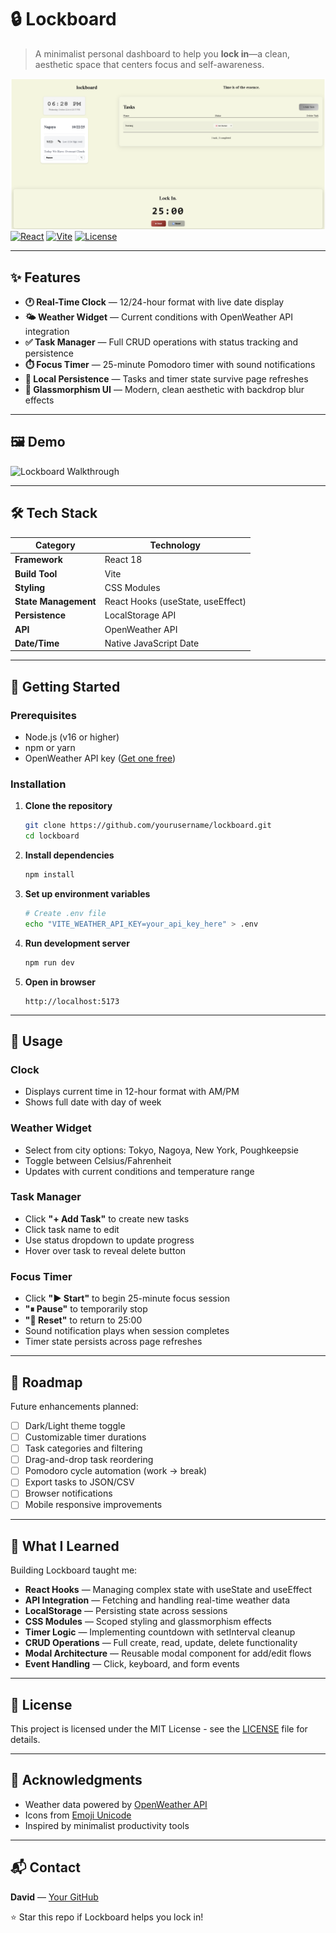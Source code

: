 # 🔒 Lockboard

> A minimalist personal dashboard to help you **lock in**—a clean, aesthetic space that centers focus and self-awareness.

![Lockboard Preview](/public/lockboard.png)
[![React](https://img.shields.io/badge/React-18.x-61dafb?logo=react)](https://reactjs.org/)
[![Vite](https://img.shields.io/badge/Vite-5.x-646cff?logo=vite)](https://vitejs.dev/)
[![License](https://img.shields.io/badge/license-MIT-blue.svg)](LICENSE)

---

## ✨ Features

- **🕐 Real-Time Clock** — 12/24-hour format with live date display
- **🌤️ Weather Widget** — Current conditions with OpenWeather API integration
- **✅ Task Manager** — Full CRUD operations with status tracking and persistence
- **⏱️ Focus Timer** — 25-minute Pomodoro timer with sound notifications
- **💾 Local Persistence** — Tasks and timer state survive page refreshes
- **🎨 Glassmorphism UI** — Modern, clean aesthetic with backdrop blur effects

---

## 🖼️ Demo

<img src='https://i.imgur.com/ymEwNbo.gif' title='Video Walkthrough' width='' alt='Lockboard Walkthrough' />

---

## 🛠️ Tech Stack

| Category | Technology |
|----------|-----------|
| **Framework** | React 18 |
| **Build Tool** | Vite |
| **Styling** | CSS Modules |
| **State Management** | React Hooks (useState, useEffect) |
| **Persistence** | LocalStorage API |
| **API** | OpenWeather API |
| **Date/Time** | Native JavaScript Date |

---

## 🚀 Getting Started

### Prerequisites
- Node.js (v16 or higher)
- npm or yarn
- OpenWeather API key ([Get one free](https://openweathermap.org/api))

### Installation

1. **Clone the repository**
   ```bash
   git clone https://github.com/yourusername/lockboard.git
   cd lockboard
   ```

2. **Install dependencies**
   ```bash
   npm install
   ```

3. **Set up environment variables**
   ```bash
   # Create .env file
   echo "VITE_WEATHER_API_KEY=your_api_key_here" > .env
   ```

4. **Run development server**
   ```bash
   npm run dev
   ```

5. **Open in browser**
   ```
   http://localhost:5173
   ```

---

## 📖 Usage

### Clock
- Displays current time in 12-hour format with AM/PM
- Shows full date with day of week

### Weather Widget
- Select from city options: Tokyo, Nagoya, New York, Poughkeepsie
- Toggle between Celsius/Fahrenheit
- Updates with current conditions and temperature range

### Task Manager
- Click **"+ Add Task"** to create new tasks
- Click task name to edit
- Use status dropdown to update progress
- Hover over task to reveal delete button

### Focus Timer
- Click **"▶ Start"** to begin 25-minute focus session
- **"⏸ Pause"** to temporarily stop
- **"🔄 Reset"** to return to 25:00
- Sound notification plays when session completes
- Timer state persists across page refreshes

---

## 🎯 Roadmap

Future enhancements planned:

- [ ] Dark/Light theme toggle
- [ ] Customizable timer durations
- [ ] Task categories and filtering
- [ ] Drag-and-drop task reordering
- [ ] Pomodoro cycle automation (work → break)
- [ ] Export tasks to JSON/CSV
- [ ] Browser notifications
- [ ] Mobile responsive improvements

---

## 🧠 What I Learned

Building Lockboard taught me:

- **React Hooks** — Managing complex state with useState and useEffect
- **API Integration** — Fetching and handling real-time weather data
- **LocalStorage** — Persisting state across sessions
- **CSS Modules** — Scoped styling and glassmorphism effects
- **Timer Logic** — Implementing countdown with setInterval cleanup
- **CRUD Operations** — Full create, read, update, delete functionality
- **Modal Architecture** — Reusable modal component for add/edit flows
- **Event Handling** — Click, keyboard, and form events

---

## 📝 License

This project is licensed under the MIT License - see the [LICENSE](LICENSE) file for details.

---

## 🙏 Acknowledgments

- Weather data powered by [OpenWeather API](https://openweathermap.org/)
- Icons from [Emoji Unicode](https://unicode.org/emoji/)
- Inspired by minimalist productivity tools

---

## 📬 Contact

**David** — [Your GitHub](https://github.com/yourusername)

⭐ Star this repo if Lockboard helps you lock in!
